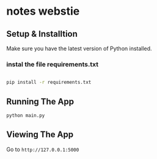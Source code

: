 # notes webstie

## Setup & Installtion

Make sure you have the latest version of Python installed.

### instal the file requirements.txt
``` 
```
```bash
pip install -r requirements.txt
```

## Running The App

```bash
python main.py
```

## Viewing The App

Go to `http://127.0.0.1:5000`
